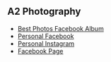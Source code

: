## A2 Photography

- [Best Photos Facebook Album](https://www.facebook.com/ahmed.aly.tc/media_set?set=a.10151105203856783&type=3)
- [Personal Facebook](https://www.facebook.com/ahmed.aly.tc)
- [Personal Instagram](https://www.instagram.com/ahmed.aly.tc/)
- [Facebook Page](https://www.facebook.com/aalyph/)
